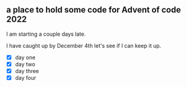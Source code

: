 ## a place to hold some code for Advent of code 2022

I am starting a couple days late.

I have caught up by December 4th
let's see if I can keep it up.


- [X] day one
- [X] day two
- [X] day three
- [X] day four
